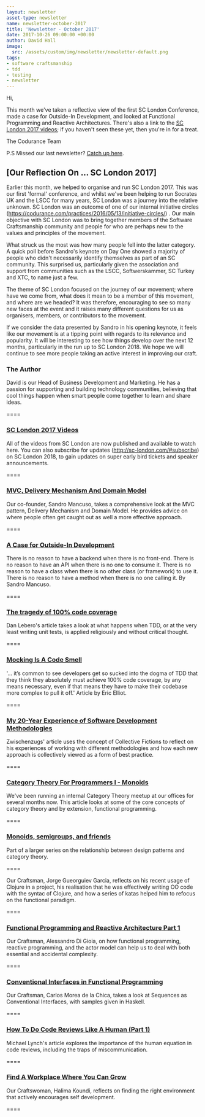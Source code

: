 ```yaml
---
layout: newsletter
asset-type: newsletter
name: newsletter-october-2017
title: 'Newsletter - October 2017'
date: 2017-10-26 09:00:00 +00:00
author: David Hall
image:
  src: /assets/custom/img/newsletter/newsletter-default.png
tags:
- software craftsmanship
- tdd
- testing
- newsletter
---
```


Hi,

This month we've taken a reflective view of the first SC London Conference, made a case for Outside-In Development, and looked at Functional Programming and Reactive Architectures. There's also a link to the [SC London 2017 videos](http://sc-london.com/videos); if you haven't seen these yet, then you're in for a treat.

The Codurance Team

P.S Missed our last newsletter? [Catch up here](https://codurance.com/newsletters/2017-09-26-newsletter/).

## [Our Reflection On ... SC London 2017]

Earlier this month, we helped to organise and run SC London 2017. This was our first 'formal' conference, and whilst we've been helping to run Socrates UK and the LSCC for many years, SC London was a journey into the relative unknown. SC London was an outcome of one of our internal initiative circles (https://codurance.com/practices/2016/05/13/initiative-circles/) . Our main objective with SC London was to bring together members of the Software Craftsmanship community and people for who are perhaps new to the values and principles of the movement.

What struck us the most was how many people fell into the latter category. A quick poll before Sandro's keynote on Day One showed a majority of people who didn't necessarily identify themselves as part of an SC community. This surprised us, particularly given the association and support from communities such as the LSCC, Softwerskammer, SC Turkey and XTC, to name just a few.

The theme of SC London focused on the journey of our movement;  where have we come from, what does it mean to be a member of this movement, and where are we headed? It was therefore, encouraging to see so many new faces at the event and it raises many different questions for us as organisers, members, or contributors to the movement.

If we consider the data presented by Sandro in his opening keynote, it feels like our movement is at a tipping point with regards to its relevance and popularity. It will be interesting to see how things develop over the next 12 months, particularly in the run up to SC London 2018. We hope we will continue to see more people taking an active interest in improving our craft.

### The Author
David is our Head of Business Development and Marketing. He has a passion for supporting and building technology communities, believing that cool things happen when smart people come together to learn and share ideas.

====

### [SC London 2017 Videos](http://sc-london.com/videos)
All of the videos from SC London are now published and available to watch here. You can also subscribe for updates (http://sc-london.com/#subscribe) on SC London 2018, to gain updates on super early bird tickets and speaker announcements.

====

### [MVC, Delivery Mechanism And Domain Model ](https://codurance.com/2017/09/20/mvc-delievery-mechanism-dm/)
Our co-founder, Sandro Mancuso, takes a comprehensive look at the MVC pattern, Delivery Mechanism and Domain Model. He provides advice on where people often get caught out as well a more effective approach.

====

### [A Case for Outside-In Development](https://codurance.com/2017/10/23/outside-in-design/)
There is no reason to have a backend when there is no front-end. There is no reason to have an API when there is no one to consume it. There is no reason to have a class when there is no other class (or framework) to use it. There is no reason to have a method when there is no one calling it. By Sandro Mancuso.

====

### [The tragedy of 100% code coverage](https://dev.to/danlebrero/the-tragedy-of-100-code-coverage)
Dan Lebero's article takes a look at what happens when TDD, or at the very least writing unit tests, is applied religiously and without critical thought.

====

### [Mocking Is A Code Smell](https://medium.com/javascript-scene/mocking-is-a-code-smell-944a70c90a6a)
'... it’s common to see developers get so sucked into the dogma of TDD that they think they absolutely must achieve 100% code coverage, by any means necessary, even if that means they have to make their codebase more complex to pull it off.' Article by Eric Elliot.

====

### [My 20-Year Experience of Software Development Methodologies](https://zwischenzugs.wordpress.com/2017/10/15/my-20-year-experience-of-software-development-methodologies/)
Zwischenzugs' article uses the concept of Collective Fictions to reflect on his experiences of working with different methodologies and how each new approach is collectively viewed as a form of best practice.

====

### [Category Theory For Programmers I - Monoids](http://adzz.github.io/code/2017/10/05/category-theory-for-programmers-part-1-monoids/)
We've been running an internal Category Theory meetup at our offices for several months now. This article looks at some of the core concepts of category theory and by extension, functional programming.

====

### [Monoids, semigroups, and friends](http://blog.ploeh.dk/2017/10/05/monoids-semigroups-and-friends/)
Part of a larger series on the relationship between design patterns and category theory.

====

Our Craftsman, Jorge Gueorguiev Garcia, reflects on his recent usage of Clojure in a project, his realisation that he was effectively writing OO code with the syntac of Clojure, and how a series of katas helped him to refocus on the functional paradigm.

====

### [Functional Programming and Reactive Architecture Part 1](https://codurance.com/2017/10/19/functional-programming-reactive-architecture-part-1/)
Our Craftsman, Alessandro Di Gioia, on how functional programming, reactive programming, and the actor model can help us to deal with both essential and accidental complexity.

====

### [Conventional Interfaces in Functional Programming](https://codurance.com/2017/10/26/conventional-interfaces/)
Our Craftsman, Carlos Morea de la Chica, takes a look at Sequences as Conventional Interfaces, with samples given in Haskell.

====

### [How To Do Code Reviews Like A Human (Part 1)](https://mtlynch.io/human-code-reviews-1/)
Michael Lynch's article explores the importance of the human equation in code reviews, including the traps of miscommunication.

====

### [Find A Workplace Where You Can Grow](https://codurance.com/2017/10/01/find-a-workplace-where-you-can-grow/)
Our Craftswoman, Halima Koundi, reflects on finding the right environment that actively encourages self development.

====
